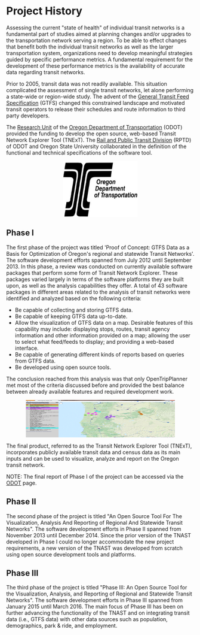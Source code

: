 Project History
=========

Assessing the current "state of health" of individual transit networks is a fundamental part of studies aimed at planning changes and/or upgrades to the transportation network serving a region. To be able to effect changes that benefit both the individual transit networks as well as the larger transportation system, organizations need to develop meaningful strategies guided by specific performance metrics. A fundamental requirement for the development of these performance metrics is the availability of accurate data regarding transit networks.

Prior to 2005, transit data was not readily available. This situation complicated the assessment of single transit networks, let alone performing a state-wide or region-wide study. The advent of the [General Transit Feed Specification](https://developers.google.com/transit/gtfs) (GTFS) changed this constrained landscape and motivated transit operators to release their schedules and route information to third party developers.

The [Research Unit](http://www.oregon.gov/ODOT/TD/TP_RES/Pages/Research-Program-2.aspx "Research Unit") of the [Oregon Department of Transportation](http://www.oregon.gov/ODOT "Oregon Department of Transportation") (ODOT) provided the funding to develop the open source, web-based Transit Network Explorer Tool (TNExT). The [Rail and Public Transit Division](http://www.oregon.gov/ODOT/PT) (RPTD) of ODOT and Oregon State University collaborated in the definition of the functional and technical specifications of the software tool.
 
<img src="images/odot.jpg" alt="Oregon Department of Transportation" height="150" width="200" style="margin:0 auto;display:block;" title="Oregon Department of Transportation"> 

Phase I
-------
The first phase of the project was titled 'Proof of Concept: GTFS Data as a Basis for Optimization of Oregon's regional and statewide Transit Networks'. The software development efforts spanned from July 2012 until September 2013. In this phase, a review was conducted on currently available software packages that perform some form of Transit Network Explorer. These packages varied largely in terms of the software platforms they are built upon, as well as the analysis capabilities they offer. A total of 43 software packages in different areas related to the analysis of transit networks were identified and analyzed based on the following criteria:

 * Be capable of collecting and storing GTFS data. 
 * Be capable of keeping GTFS data up-to-date.
 * Allow the visualization of GTFS data on a map. Desirable features of this capability may include: displaying stops, routes, transit agency information and other information provided on a map; allowing the user to select what feed/feeds to display; and providing a web-based interface.
 * Be capable of generating different kinds of reports based on queries from GTFS data.
 * Be developed using open source tools.

The conclusion reached from this analysis was that only OpenTripPlanner met most of the criteria discussed before and provided the best balance between already available features and required development work.

<img src="images/oldtna.png" alt="Transit Network Explorer Tool - the old version" height="100" width="400" style="margin:0 auto;display:block;" title="Transit Network Explorer Tool - the old version"> 

The final product, referred to as the Transit Network Explorer Tool (TNExT), incorporates publicly available transit data and census data as its main inputs and can be used to visualize, analyze and report on the Oregon transit network. 

NOTE: The final report of Phase I of the project can be accessed via the [ODOT](http://www.oregon.gov/ODOT/TD/TP_RES/docs/ProjectWorkPlans/SPR752WP.pdf) page.

Phase II
-------
The second phase of the project is titled "An Open Source Tool For The Visualization, Analysis And Reporting of Regional And Statewide Transit Networks". The software development efforts in Phase II spanned from November 2013 until December 2014. Since the prior version of the TNAST developed in Phase I could no longer accommodate the new project requirements, a new version of the TNAST was developed from scratch using open source development tools and platforms. 

Phase III
-------
The third phase of the project is titled "Phase III: An Open Source Tool for the Visualization, Analysis, and Reporting of Regional and Statewide Transit Networks". The software development efforts in Phase III spanned from January 2015 until March 2016. The main focus of Phase III has been on further advancing the functionality of the TNAST and on integrating transit data (i.e., GTFS data) with other data sources such as population, demographics, park & ride, and employment.